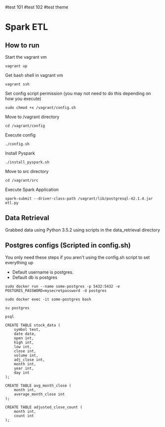 #test 101
#test 102
#test theme
# Spark ETL

## How to run

Start the vagrant vm

`vagrant up`

Get bash shell in vagrant vm

`vagrant ssh`

Set config script permission (you may not need to do this depending on how you execute)

`sudo chmod +x /vagrant/config.sh`

Move to /vagrant directory

`cd /vagrant/config`

Execute config

`./config.sh`

Install Pyspark

`./install_pyspark.sh`

Move to src directory

`cd /vagrant/src`

Execute Spark Application

`spark-submit --driver-class-path /vagrant/lib/postgresql-42.1.4.jar etl.py`


## Data Retrieval

Grabbed data using Python 3.5.2 using scripts in the data_retrieval directory


## Postgres configs (Scripted in config.sh)

You only need these steps if you aren't using the config.sh script to set everything up

* Default username is postgres.
* Default db is postgres

`sudo docker run --name some-postgres -p 5432:5432 -e POSTGRES_PASSWORD=mysecretpassword -d postgres`

`sudo docker exec -it some-postgres bash`

`su postgres`

`psql`

```
CREATE TABLE stock_data (
    symbol text,
    date date,
    open int,
    high int,
    low int,
    close int,
    volume int,
    adj_close int,
    month int,
    year int,
    day int
);
```

```
CREATE TABLE avg_month_close (
    month int,
    average_month_close int
);
```

```
CREATE TABLE adjusted_close_count (
    month int,
    count int
);
```

